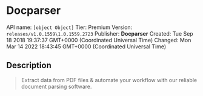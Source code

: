 # Docparser
API name: `[object Object]`
Tier: Premium
Version: `releases/v1.0.1559\1.0.1559.2723`
Publisher: **Docparser**
Created: Tue Sep 18 2018 19:37:37 GMT+0000 (Coordinated Universal Time)
Changed: Mon Mar 14 2022 18:43:45 GMT+0000 (Coordinated Universal Time)

## Description
> Extract data from PDF files & automate your workflow with our reliable document parsing software.
